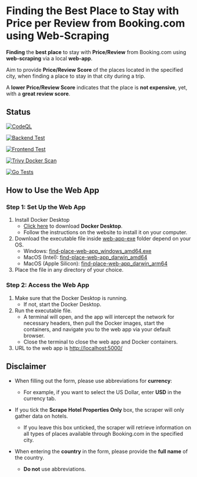 # Finding the Best Place to Stay with Price per Review from Booking.com using Web-Scraping
**Finding** the **best place** to stay with **Price/Review** from Booking.com using **web-scraping** via a local **web-app**.

Aim to provide **Price/Review Score** of the places located in the specified city,
when finding a place to stay in that city during a trip.  

A **lower Price/Review Score** indicates that the place is **not expensive**, yet, with a **great review score**.   

## Status
[![CodeQL](https://github.com/sakan811/Find-the-Best-Place-to-Stay-with-Price-per-Review/actions/workflows/codeql.yml/badge.svg)](https://github.com/sakan811/Find-the-Best-Place-to-Stay-with-Price-per-Review/actions/workflows/codeql.yml)  

[![Backend Test](https://github.com/sakan811/Find-the-Best-Place-to-Stay-with-Price-per-Review/actions/workflows/backend-test.yml/badge.svg)](https://github.com/sakan811/Find-the-Best-Place-to-Stay-with-Price-per-Review/actions/workflows/backend-test.yml)

[![Frontend Test](https://github.com/sakan811/Find-the-Best-Place-to-Stay-with-Price-per-Review/actions/workflows/frontend-test.yml/badge.svg)](https://github.com/sakan811/Find-the-Best-Place-to-Stay-with-Price-per-Review/actions/workflows/frontend-test.yml)

[![Trivy Docker Scan](https://github.com/sakan811/Find-the-Best-Place-to-Stay-with-Price-per-Review/actions/workflows/trivy-scan.yml/badge.svg)](https://github.com/sakan811/Find-the-Best-Place-to-Stay-with-Price-per-Review/actions/workflows/trivy-scan.yml)

[![Go Tests](https://github.com/sakan811/Find-the-Best-Place-to-Stay-with-Price-per-Review/actions/workflows/go-test.yml/badge.svg)](https://github.com/sakan811/Find-the-Best-Place-to-Stay-with-Price-per-Review/actions/workflows/go-test.yml)

## How to Use the Web App

### Step 1: Set Up the Web App
1. Install Docker Desktop
   - [Click here](https://www.docker.com/products/docker-desktop) to download **Docker Desktop**.
   - Follow the instructions on the website to install it on your computer.
2. Download the executable file inside [web-app-exe](./web-app-exe/) folder depend on your OS.
   - Windows: [find-place-web-app_windows_amd64.exe](get_auth_headers_exe/find-place-web-app_windows_amd64.exe)
   - MacOS (Intel): [find-place-web-app_darwin_amd64](get_auth_headers_exe/find-place-web-app_darwin_amd64)
   - MacOS (Apple Silicon): [find-place-web-app_darwin_arm64](get_auth_headers_exe/find-place-web-app_darwin_arm64)
3. Place the file in any directory of your choice.

### Step 2: Access the Web App
1. Make sure that the Docker Desktop is running.
   - If not, start the Docker Desktop. 
2. Run the executable file.
   - A terminal will open, and the app will intercept the network for necessary headers, then pull the Docker images, 
     start the containers, and navigate you to the web app via your default browser.
   - Close the terminal to close the web app and Docker containers.
3. URL to the web app is [http://localhost:5000/](http://localhost:5000/)

## Disclaimer

- When filling out the form, please use abbreviations for **currency**:
  - For example, if you want to select the US Dollar, enter **USD** in the currency tab.

- If you tick the **Scrape Hotel Properties Only** box, the scraper will only gather data on hotels. 
  - If you leave this box unticked, the scraper will retrieve information on all types of places available through Booking.com in the specified city.

- When entering the **country** in the form, please provide the **full name** of the country. 
  - **Do not** use abbreviations.
